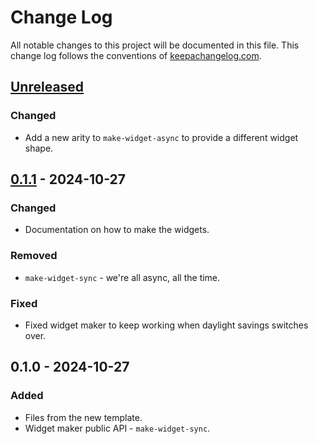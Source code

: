 # Change Log
All notable changes to this project will be documented in this file. This change log follows the conventions of [keepachangelog.com](http://keepachangelog.com/).

## [Unreleased]
### Changed
- Add a new arity to `make-widget-async` to provide a different widget shape.

## [0.1.1] - 2024-10-27
### Changed
- Documentation on how to make the widgets.

### Removed
- `make-widget-sync` - we're all async, all the time.

### Fixed
- Fixed widget maker to keep working when daylight savings switches over.

## 0.1.0 - 2024-10-27
### Added
- Files from the new template.
- Widget maker public API - `make-widget-sync`.

[Unreleased]: https://sourcehost.site/your-name/clojure-workshop/compare/0.1.1...HEAD
[0.1.1]: https://sourcehost.site/your-name/clojure-workshop/compare/0.1.0...0.1.1
